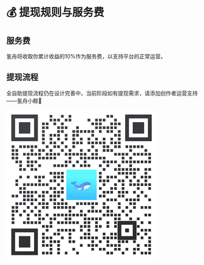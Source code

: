 # 💰 提现规则与服务费

## 服务费

氢舟将收取你累计收益的10%作为服务费，以支持平台的正常运营。

## 提现流程

全自助提现流程仍在设计完善中，当前阶段如有提现需求，请添加创作者运营支持——氢舟小鲸🐳

![](../.gitbook/assets/小鲸企微.png)
